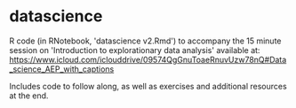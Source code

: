 # datascience

R code (in RNotebook, 'datascience v2.Rmd') to accompany the 15 minute session on 'Introduction to explorationary data analysis' available at: https://www.icloud.com/iclouddrive/09574QgGnuToaeRnuvUzw78nQ#Data_science_AEP_with_captions 

Includes code to follow along, as well as exercises and additional resources at the end.
